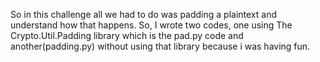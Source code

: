 So in this challenge all we had to do was padding a plaintext and understand how that happens. So, I wrote two codes, one using The Crypto.Util.Padding library which is the pad.py code and another(padding.py) without using that library because i was having fun. 
